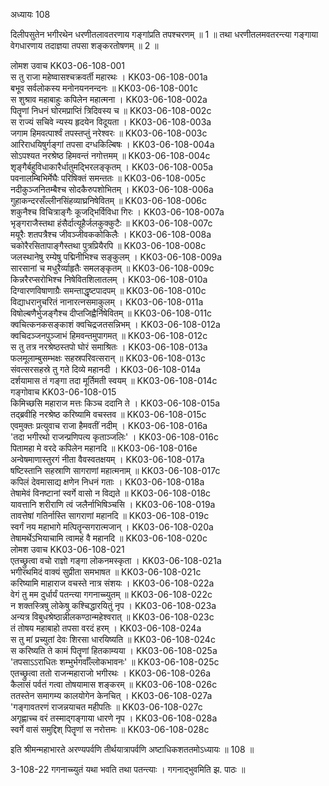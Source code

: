 अध्यायः 108

दिलीपसुतेन भगीरथेन धरणीतलावतरणाय गङ्गांप्रति तपश्चरणम् ॥ 1 ॥ तथा धरणीतलमवतरन्त्या गङ्गाया वेगधारणाय तदाज्ञया तपसा शङ्करतोषणम् ॥ 2 ॥

लोमश उवाच 	KK03-06-108-001  
स तु राजा महेष्वासश्चक्रवर्ती महारथः ।	KK03-06-108-001a  
बभूव सर्वलोकस्य मनोनयननन्दनः ॥	KK03-06-108-001c  
स शुश्राव महाबाहुः कपिलेन महात्मना ।	KK03-06-108-002a  
पितॄणां निधनं घोरमप्राप्तिं त्रिदिवस्य च ॥	KK03-06-108-002c  
स राज्यं सचिवे न्यस्य हृदयेन विदूयता ।	KK03-06-108-003a  
जगाम हिमवत्पार्श्वं तपस्तप्तुं नरेश्वरः ॥	KK03-06-108-003c  
आरिराधयिषुर्गङ्गां तपसा दग्धकिल्बिषः ।	KK03-06-108-004a  
सोऽपश्यत नरश्रेष्ठ  हिमवन्तं नगोत्तमम् ॥	KK03-06-108-004c  
शृङ्गैर्बहुविधाकारैर्धातुमद्भिरलङ्कृतम् ।	KK03-06-108-005a  
पवनालम्बिभिर्मेघैः परिषिक्तं समन्ततः ॥	KK03-06-108-005c  
नदीकुञ्जनितम्बैश्च सोदकैरुपशोभितम् ।	KK03-06-108-006a  
गुहाकन्दरसँल्लीनसिंहव्याघ्रनिषेवितम् ॥	KK03-06-108-006c  
शकुनैश्च विचित्राङ्गैः कूजद्भिर्विविधा गिरः ।	KK03-06-108-007a  
भृङ्गराजैस्तथा हंसैर्दात्यूहैर्जलकुक्कुटैः ॥	KK03-06-108-007c  
मयूरैः शतपत्रैश्च जीवञ्जीवककोकिलैः ।	KK03-06-108-008a  
चकोरैरसितापाङ्गैस्तथा पुत्रप्रियैरपि ॥	KK03-06-108-008c  
जलस्थानेषु रम्येषु पद्मिनीभिश्च सङ्कुलम् ।	KK03-06-108-009a  
सारसानां च मधुरैर्व्याहृतैः समलङ्कृतम् ॥	KK03-06-108-009c  
किन्नरैरप्सरोभिश्च निषेवितशिलातलम् ।	KK03-06-108-010a  
दिग्वारणविषाणाग्रैः समन्ताद्धृष्टपादपम् ॥	KK03-06-108-010c  
विद्याधरानुचरितं नानारत्नसमाकुलम् ।	KK03-06-108-011a  
विषोल्बणैर्भुजङ्गैश्च दीप्तजिह्वैर्निषेवितम् ॥	KK03-06-108-011c  
क्वचित्कनकसङ्काशं क्वचिद्रजतसन्निभम् ।	KK03-06-108-012a  
क्वचिदञ्जनपुञ्जाभं हिमवन्तमुपागमत् ॥	KK03-06-108-012c  
स तु तत्र नरश्रेष्ठस्तपो घोरं समाश्रितः ।	KK03-06-108-013a  
फलमूलाम्बुसम्भक्षः सहस्रपरिवत्सरान् ॥	KK03-06-108-013c  
संवत्सरसहस्रे तु गते दिव्ये महानदी ।	KK03-06-108-014a  
दर्शयामास तं गङ्गा तदा मूर्तिमती स्वयम् ॥	KK03-06-108-014c  
गङ्गोवाच 	KK03-06-108-015  
किमिच्छसि महाराज मत्तः किञ्च ददानि ते ।	KK03-06-108-015a  
तद्ब्रवीहि नरश्रेष्ठ करिष्यामि वचस्तव ॥	KK03-06-108-015c  
एवमुक्तः प्रत्युवाच राजा हैमवतीं नदीम् ।	KK03-06-108-016a  
\'तदा भगीरथो राजन्प्रणिपत्य कृताञ्जलिः\' ।	KK03-06-108-016c  
पितामहा मे वरदे कपिलेन महानदि ॥	KK03-06-108-016e  
अन्वेषमाणास्तुरगं नीता वैवस्वतक्षयम् ।	KK03-06-108-017a  
षष्टिस्तानि सहस्राणि सागराणां महात्मनाम् ॥	KK03-06-108-017c  
कपिलं देवमासाद्य क्षणेन निधनं गताः ।	KK03-06-108-018a  
तेषामेवं विनष्टानां स्वर्गे वासो न विद्यते ॥	KK03-06-108-018c  
यावत्तानि शरीराणि त्वं जलैर्नाभिषिञ्चसि ।	KK03-06-108-019a  
तावत्तेषां गतिर्नास्ति सागराणां महानदि ॥	KK03-06-108-019c  
स्वर्गं नय महाभागे मत्पितॄन्सगरात्मजान् ।	KK03-06-108-020a  
तेषामर्थेऽभियाचामि त्वामहं वै महानदि ॥	KK03-06-108-020c  
लोमश उवाच 	KK03-06-108-021  
एतच्छ्रुत्वा वचो राज्ञो गङ्गा लोकनमस्कृता ।	KK03-06-108-021a  
भगीरथमिदं वाक्यं सुप्रीता समभाषत ॥	KK03-06-108-021c  
करिष्यामि माहाराज वचस्ते नात्र संशयः ।	KK03-06-108-022a  
वेगं तु मम दुर्धार्यं पतन्त्या गगनाच्च्युतम् ॥	KK03-06-108-022c  
न शक्तस्त्रिषु लोकेषु कश्चिद्धारयितुं नृप ।	KK03-06-108-023a  
अन्यत्र विबुधश्रेष्ठान्नीलकण्ठान्महेश्वरात् ॥	KK03-06-108-023c  
तं तोषय महाबाहो तपसा वरदं हरम् ।	KK03-06-108-024a  
स तु मां प्रच्युतां देवः शिरसा धारयिष्यति ॥	KK03-06-108-024c  
स करिष्यति ते कामं पितॄणां हितकाम्यया ।	KK03-06-108-025a  
\'तपसाऽऽराधितः शम्भुर्भगर्वाँल्लोकभावनः\' ॥	KK03-06-108-025c  
एतच्छ्रुत्वा ततो राजन्महाराजो भगीरथः ।	KK03-06-108-026a  
कैलासं पर्वतं गत्वा तोषयामास शङ्करम् ॥	KK03-06-108-026c  
ततस्तेन समागम्य कालयोगेन केनचित् ।	KK03-06-108-027a  
\'गङ्गावतरणं राजन्नयाचत महीपतिः ॥	KK03-06-108-027c  
अगृह्णाच्च वरं तस्माद्गङ्गाया धारणे नृप ।	KK03-06-108-028a  
स्वर्गे वासं समुद्दिश् पितॄणां स नरोत्तमः ॥	KK03-06-108-028c  

इति श्रीमन्महाभारते अरण्यपर्वणि तीर्थयात्रापर्वणि अष्टाधिकशततमोऽध्यायः ॥ 108 ॥

3-108-22 गगनाच्च्युतं यथा भवति तथा पतन्त्याः । गगनाद्भुवमिति झ. पाठः ॥
